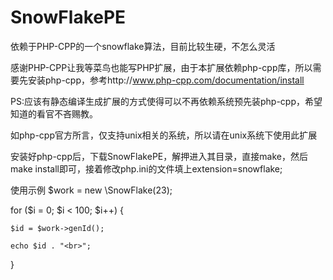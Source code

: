 # SnowFlakePE
依赖于PHP-CPP的一个snowflake算法，目前比较生硬，不怎么灵活

感谢PHP-CPP让我等菜鸟也能写PHP扩展，由于本扩展依赖php-cpp库，所以需要先安装php-cpp，参考http://www.php-cpp.com/documentation/install

PS:应该有静态编译生成扩展的方式使得可以不再依赖系统预先装php-cpp，希望知道的看官不吝赐教。

如php-cpp官方所言，仅支持unix相关的系统，所以请在unix系统下使用此扩展

安装好php-cpp后，下载SnowFlakePE，解押进入其目录，直接make，然后make install即可，接着修改php.ini的文件填上extension=snowflake;

使用示例
$work = new \SnowFlake(23);

for ($i = 0; $i < 100; $i++) {

    $id = $work->genId();
    
    echo $id . "<br>";
    
}

